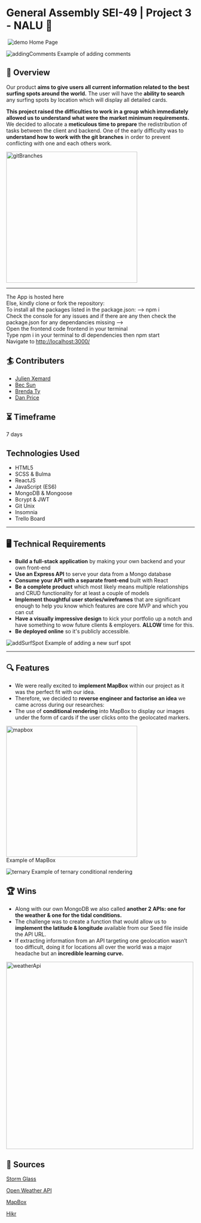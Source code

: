 
# General Assembly SEI-49 | Project 3 - NALU :ocean:
​
![demo](readmeAssets/homepageExample.png)
Home Page

![addingComments](readmeAssets/nalucomments.gif)
Example of adding comments

## :rocket: Overview
Our product **aims to give users all current information related to the best surfing spots around the world.**  The user will have the **ability to search** any surfing spots by location which will display all detailed cards.

**This project raised the difficulties to work in a group which immediately allowed us to understand what were the market minimum requirements.** We decided to allocate a **meticulous time to prepare** the redistribution of tasks between the client and backend.  One of the early difficulty was to **understand how to work with the git branches** in order to prevent conflicting with one and each others work.

<img src="readmeAssets/gitBranches.png" alt="gitBranches" width="350" />

---
The App is hosted here  
Else, kindly clone or fork the repository:  
To install all the packages listed in the package.json: —> npm i  
Check the console for any issues and if there are any then check the package.json for any dependancies missing —>  
Open the frontend code frontend in your terminal  
Type npm i in your terminal to dl dependencies then npm start  
Navigate to [http://localhost:3000/](http://localhost:3000/)

## :surfer: Contributers
* [Julien Xemard](https://github.com/JulienXemard)
* [Bec Sun](https://github.com/becsun)
* [Brenda Ty](https://github.com/brendino500)
* [Dan Price](https://github.com/Zarathustrah)

## :hourglass_flowing_sand: Timeframe
7 days

## Technologies Used
* HTML5  
* SCSS & Bulma  
* ReactJS  
* JavaScript (ES6)  
* MongoDB & Mongoose  
* Bcrypt & JWT  
* Git Unix  
* Insomnia  
* Trello Board

---

## :desktop_computer: Technical Requirements
-   **Build a full-stack application**  by making your own backend and your own front-end
-   **Use an Express API**  to serve your data from a Mongo database
-   **Consume your API with a separate front-end**  built with React
-   **Be a complete product**  which most likely means multiple relationships and CRUD functionality for at least a couple of models
-   **Implement thoughtful user stories/wireframes**  that are significant enough to help you know which features are core MVP and which you can cut
-   **Have a visually impressive design**  to kick your portfolio up a notch and have something to wow future clients & employers.  **ALLOW**  time for this.
-   **Be deployed online**  so it's publicly accessible.

![addSurfSpot](readmeAssets/addingNewSurfSpots.gif)
Example of adding a new surf spot

---

## :mag: Features
* We were really excited to **implement MapBox** within our project as it was the perfect fit with our idea.  
* Therefore, we decided to **reverse engineer and factorise an idea** we came across during our researches:  
* The use of **conditional rendering** into MapBox to display our images under the form of cards if the user clicks onto the geolocated markers.

<img src="readmeAssets/mapboxExample.png" alt="mapbox" width="350" />
<br />
Example of MapBox


![ternary](readmeAssets/ternaryExample.png)
Example of ternary conditional rendering


## :trophy: Wins
* Along with our own MongoDB we also called **another 2 APIs: one for the weather & one for the tidal conditions.**  
* The challenge was to create a function that would allow us to **implement the latitude & longitude** available from our Seed file inside the API URL.  
* If extracting information from an API targeting one geolocation wasn’t too difficult, doing it for locations all over the world was a major headache but an **incredible learning curve.**

<img src="readmeAssets/apiView.png" alt="weatherApi" width="500" />

## :tada: Sources 
[Storm Glass](https://stormglass.io/)
<br />

[Open Weather API](https://openweathermap.org/api)
<br />

[MapBox](https://www.mapbox.com/)
<br />

[Hikr](https://hikrr.herokuapp.com/)